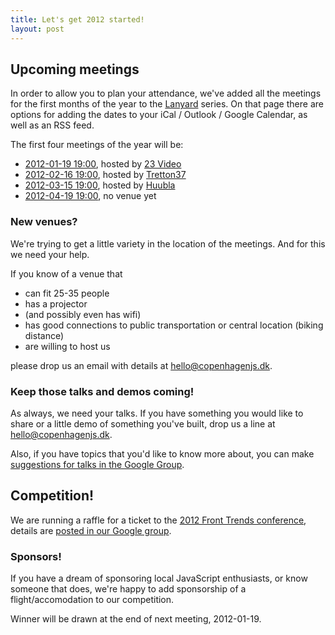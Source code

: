 ```yaml
---
title: Let's get 2012 started!
layout: post
---
```


## Upcoming meetings

In order to allow you to plan your attendance, we've added all the meetings for the first months of the year to the [Lanyard](http://lanyrd.com/series/copenhagenjs/) series. On that page there are options for adding the dates to your iCal / Outlook / Google Calendar, as well as an RSS feed.

The first four meetings of the year will be:

* [2012-01-19 19:00](http://lanyrd.com/2012/copenhagenjs-january/), hosted by [23 Video](http://www.23video.com)
* [2012-02-16 19:00](http://lanyrd.com/2012/copenhagenjs-february/), hosted by [Tretton37](http://www.tretton37.com)
* [2012-03-15 19:00](http://lanyrd.com/2012/copenhagenjs-march/), hosted by [Huubla](http://www.huubla.com/)
* [2012-04-19 19:00](http://lanyrd.com/2012/copenhagenjs-april/), no venue yet

### New venues?

We're trying to get a little variety in the location of the meetings. And for this we need your help.

If you know of a venue that

* can fit 25-35 people
* has a projector
* (and possibly even has wifi)
* has good connections to public transportation or central location (biking distance)
* are willing to host us

please drop us an email with details at <hello@copenhagenjs.dk>.

### Keep those talks and demos coming!

As always, we need your talks. If you have something you would like to share or a little demo of something you've built, drop us a line at <hello@copenhagenjs.dk>.

Also, if you have topics that you'd like to know more about, you can make [suggestions for talks in the Google Group](http://groups.google.com/group/copenhagenjs).

## Competition!

We are running a raffle for a ticket to the [2012 Front Trends conference](http://2012.front-trends.com/), details are [posted in our Google group](http://groups.google.com/group/copenhagenjs/browse_thread/thread/29657152efd372a5).


### Sponsors!
If you have a dream of sponsoring local JavaScript enthusiasts, or know someone that does, we're happy to add sponsorship of a flight/accomodation to our competition.

Winner will be drawn at the end of next meeting, 2012-01-19.